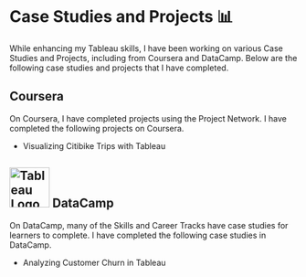 # Case Studies and Projects 📊

While enhancing my Tableau skills, I have been working on various Case Studies and Projects, including from Coursera and DataCamp. Below are the following case studies and projects that I have completed.

## Coursera 
On Coursera, I have completed projects using the Project Network. I have completed the following projects on Coursera.
- Visualizing Citibike Trips with Tableau

## <img src="https://cdn.simpleicons.org/datacamp/000/fff" alt="Tableau Logo" width=70> DataCamp
On DataCamp, many of the Skills and Career Tracks have case studies for learners to complete. I have completed the following case studies in DataCamp.
- Analyzing Customer Churn in Tableau
